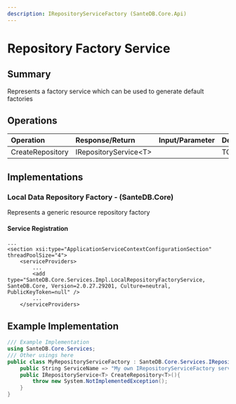 ```yaml
---
description: IRepositoryServiceFactory (SanteDB.Core.Api)
---
```


# Repository Factory Service

## Summary

Represents a factory service which can be used to generate default factories

## Operations

| Operation | Response/Return | Input/Parameter | Description |
| :--- | :--- | :--- | :--- |
| CreateRepository | IRepositoryService&lt;T&gt; |  | TODO |

## Implementations

### Local Data Repository Factory - \(SanteDB.Core\)

Represents a generic resource repository factory

#### Service Registration

```markup
...
<section xsi:type="ApplicationServiceContextConfigurationSection" threadPoolSize="4">
    <serviceProviders>
        ...
        <add type="SanteDB.Core.Services.Impl.LocalRepositoryFactoryService, SanteDB.Core, Version=2.0.27.29201, Culture=neutral, PublicKeyToken=null" />
        ...
    </serviceProviders>
```

## Example Implementation

```csharp
/// Example Implementation
using SanteDB.Core.Services;
/// Other usings here
public class MyRepositoryServiceFactory : SanteDB.Core.Services.IRepositoryServiceFactory { 
    public String ServiceName => "My own IRepositoryServiceFactory service";
    public IRepositoryService<T> CreateRepository<T>(){
        throw new System.NotImplementedException();
    }
}
```

